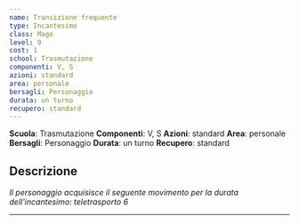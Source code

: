 ```yaml
---
name: Transizione frequente
type: Incantesimo
class: Mago
level: 9
cost: 1
school: Trasmutazione
componenti: V, S
azioni: standard
area: personale
bersagli: Personaggio
durata: un turno
recupero: standard
---
```

**Scuola**: Trasmutazione
**Componenti**: V, S
**Azioni**: standard
**Area**: personale
**Bersagli**: Personaggio
**Durata**: un turno
**Recupero**: standard

**Descrizione**
-

*Il personaggio acquisisce il seguente movimento per la durata dell'incantesimo: teletrasporto 6*

---